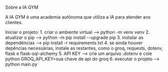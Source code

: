 Sobre a IA GYM

A IA GYM é uma academia autônoma que utiliza a IA para atender aos clientes.



Iniciar o projeto:
    1. criar o ambiente virtual  -->  python -m venv venv
    2. atualizar o pip  -->  python -m pip install --upgrade pip
    3. instalar as dependências -->  pip install -r requirements.txt
    4. se ainda houver depências necessárias, instale as restantes, como o groq, requests, dotenv, flask e flask-sql-alchemy
    5. API KEY  -->  crie um arquivo .dotenv e cole python GROQ_API_KEY=sua chave de api do groq
    6. executar o projeto -->  python main.py


